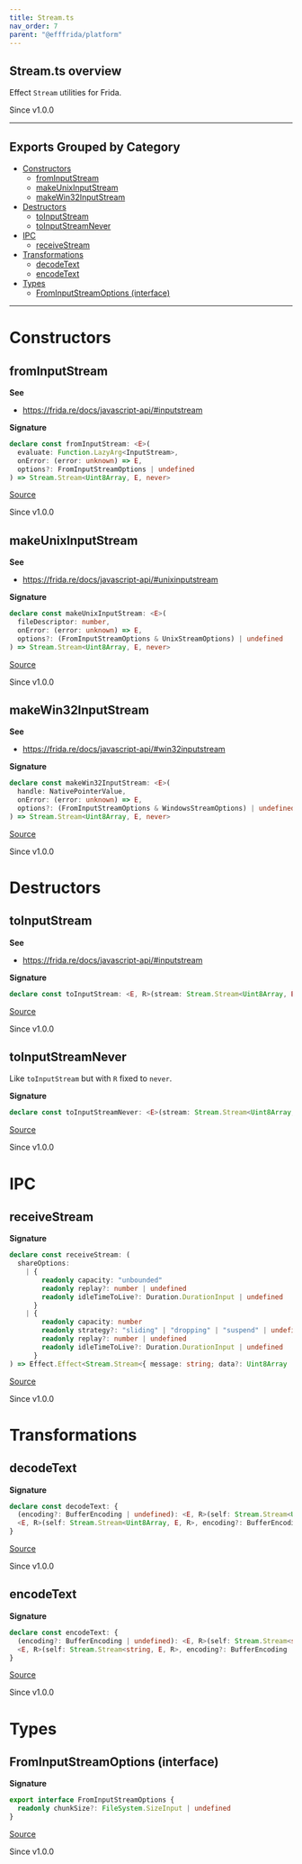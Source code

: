 ```yaml
---
title: Stream.ts
nav_order: 7
parent: "@efffrida/platform"
---
```


## Stream.ts overview

Effect `Stream` utilities for Frida.

Since v1.0.0

---

## Exports Grouped by Category

- [Constructors](#constructors)
  - [fromInputStream](#frominputstream)
  - [makeUnixInputStream](#makeunixinputstream)
  - [makeWin32InputStream](#makewin32inputstream)
- [Destructors](#destructors)
  - [toInputStream](#toinputstream)
  - [toInputStreamNever](#toinputstreamnever)
- [IPC](#ipc)
  - [receiveStream](#receivestream)
- [Transformations](#transformations)
  - [decodeText](#decodetext)
  - [encodeText](#encodetext)
- [Types](#types)
  - [FromInputStreamOptions (interface)](#frominputstreamoptions-interface)

---

# Constructors

## fromInputStream

**See**

- https://frida.re/docs/javascript-api/#inputstream

**Signature**

```ts
declare const fromInputStream: <E>(
  evaluate: Function.LazyArg<InputStream>,
  onError: (error: unknown) => E,
  options?: FromInputStreamOptions | undefined
) => Stream.Stream<Uint8Array, E, never>
```

[Source](https://github.com/leonitousconforti/efffrida/packages/platform/blob/main/src/Stream.ts#L59)

Since v1.0.0

## makeUnixInputStream

**See**

- https://frida.re/docs/javascript-api/#unixinputstream

**Signature**

```ts
declare const makeUnixInputStream: <E>(
  fileDescriptor: number,
  onError: (error: unknown) => E,
  options?: (FromInputStreamOptions & UnixStreamOptions) | undefined
) => Stream.Stream<Uint8Array, E, never>
```

[Source](https://github.com/leonitousconforti/efffrida/packages/platform/blob/main/src/Stream.ts#L70)

Since v1.0.0

## makeWin32InputStream

**See**

- https://frida.re/docs/javascript-api/#win32inputstream

**Signature**

```ts
declare const makeWin32InputStream: <E>(
  handle: NativePointerValue,
  onError: (error: unknown) => E,
  options?: (FromInputStreamOptions & WindowsStreamOptions) | undefined
) => Stream.Stream<Uint8Array, E, never>
```

[Source](https://github.com/leonitousconforti/efffrida/packages/platform/blob/main/src/Stream.ts#L81)

Since v1.0.0

# Destructors

## toInputStream

**See**

- https://frida.re/docs/javascript-api/#inputstream

**Signature**

```ts
declare const toInputStream: <E, R>(stream: Stream.Stream<Uint8Array, E, R>) => Effect.Effect<InputStream, never, R>
```

[Source](https://github.com/leonitousconforti/efffrida/packages/platform/blob/main/src/Stream.ts#L92)

Since v1.0.0

## toInputStreamNever

Like `toInputStream` but with `R` fixed to `never`.

**Signature**

```ts
declare const toInputStreamNever: <E>(stream: Stream.Stream<Uint8Array, E, never>) => InputStream
```

[Source](https://github.com/leonitousconforti/efffrida/packages/platform/blob/main/src/Stream.ts#L101)

Since v1.0.0

# IPC

## receiveStream

**Signature**

```ts
declare const receiveStream: (
  shareOptions:
    | {
        readonly capacity: "unbounded"
        readonly replay?: number | undefined
        readonly idleTimeToLive?: Duration.DurationInput | undefined
      }
    | {
        readonly capacity: number
        readonly strategy?: "sliding" | "dropping" | "suspend" | undefined
        readonly replay?: number | undefined
        readonly idleTimeToLive?: Duration.DurationInput | undefined
      }
) => Effect.Effect<Stream.Stream<{ message: string; data?: Uint8Array | undefined }, never, never>, never, Scope.Scope>
```

[Source](https://github.com/leonitousconforti/efffrida/packages/platform/blob/main/src/Stream.ts#L28)

Since v1.0.0

# Transformations

## decodeText

**Signature**

```ts
declare const decodeText: {
  (encoding?: BufferEncoding | undefined): <E, R>(self: Stream.Stream<Uint8Array, E, R>) => Stream.Stream<string, E, R>
  <E, R>(self: Stream.Stream<Uint8Array, E, R>, encoding?: BufferEncoding | undefined): Stream.Stream<string, E, R>
}
```

[Source](https://github.com/leonitousconforti/efffrida/packages/platform/blob/main/src/Stream.ts#L119)

Since v1.0.0

## encodeText

**Signature**

```ts
declare const encodeText: {
  (encoding?: BufferEncoding | undefined): <E, R>(self: Stream.Stream<string, E, R>) => Stream.Stream<Uint8Array, E, R>
  <E, R>(self: Stream.Stream<string, E, R>, encoding?: BufferEncoding | undefined): Stream.Stream<Uint8Array, E, R>
}
```

[Source](https://github.com/leonitousconforti/efffrida/packages/platform/blob/main/src/Stream.ts#L108)

Since v1.0.0

# Types

## FromInputStreamOptions (interface)

**Signature**

```ts
export interface FromInputStreamOptions {
  readonly chunkSize?: FileSystem.SizeInput | undefined
}
```

[Source](https://github.com/leonitousconforti/efffrida/packages/platform/blob/main/src/Stream.ts#L20)

Since v1.0.0
